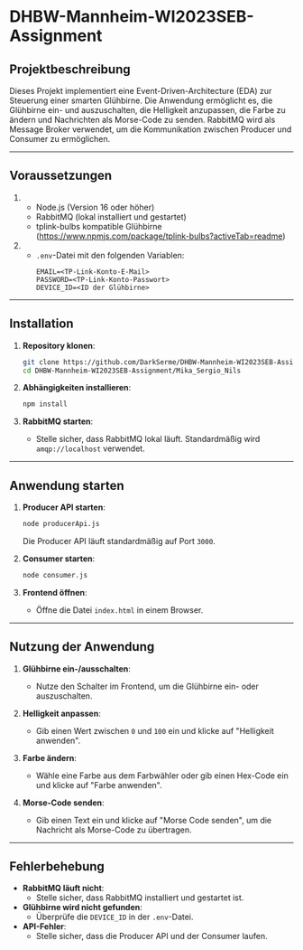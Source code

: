 # DHBW-Mannheim-WI2023SEB-Assignment

## Projektbeschreibung
Dieses Projekt implementiert eine Event-Driven-Architecture (EDA) zur Steuerung einer smarten Glühbirne. Die Anwendung ermöglicht es, die Glühbirne ein- und auszuschalten, die Helligkeit anzupassen, die Farbe zu ändern und Nachrichten als Morse-Code zu senden. RabbitMQ wird als Message Broker verwendet, um die Kommunikation zwischen Producer und Consumer zu ermöglichen.

---

## Voraussetzungen
1.
   - Node.js (Version 16 oder höher)
   - RabbitMQ (lokal installiert und gestartet)
   - tplink-bulbs kompatible Glühbirne (https://www.npmjs.com/package/tplink-bulbs?activeTab=readme)

2.
   - `.env`-Datei mit den folgenden Variablen:
     ```
     EMAIL=<TP-Link-Konto-E-Mail>
     PASSWORD=<TP-Link-Konto-Passwort>
     DEVICE_ID=<ID der Glühbirne>
     ```

---

## Installation
1. **Repository klonen**:
   ```bash
   git clone https://github.com/DarkSerme/DHBW-Mannheim-WI2023SEB-Assignment
   cd DHBW-Mannheim-WI2023SEB-Assignment/Mika_Sergio_Nils
   ```

2. **Abhängigkeiten installieren**:
   ```bash
   npm install
   ```

3. **RabbitMQ starten**:
   - Stelle sicher, dass RabbitMQ lokal läuft. Standardmäßig wird `amqp://localhost` verwendet.

---

## Anwendung starten
1. **Producer API starten**:
   ```bash
   node producerApi.js
   ```
   Die Producer API läuft standardmäßig auf Port `3000`.

2. **Consumer starten**:
   ```bash
   node consumer.js
   ```

3. **Frontend öffnen**:
   - Öffne die Datei `index.html` in einem Browser.

---

## Nutzung der Anwendung
1. **Glühbirne ein-/ausschalten**:
   - Nutze den Schalter im Frontend, um die Glühbirne ein- oder auszuschalten.

2. **Helligkeit anpassen**:
   - Gib einen Wert zwischen `0` und `100` ein und klicke auf "Helligkeit anwenden".

3. **Farbe ändern**:
   - Wähle eine Farbe aus dem Farbwähler oder gib einen Hex-Code ein und klicke auf "Farbe anwenden".

4. **Morse-Code senden**:
   - Gib einen Text ein und klicke auf "Morse Code senden", um die Nachricht als Morse-Code zu übertragen.

---

## Fehlerbehebung
- **RabbitMQ läuft nicht**:
  - Stelle sicher, dass RabbitMQ installiert und gestartet ist.
- **Glühbirne wird nicht gefunden**:
  - Überprüfe die `DEVICE_ID` in der `.env`-Datei.
- **API-Fehler**:
  - Stelle sicher, dass die Producer API und der Consumer laufen.
